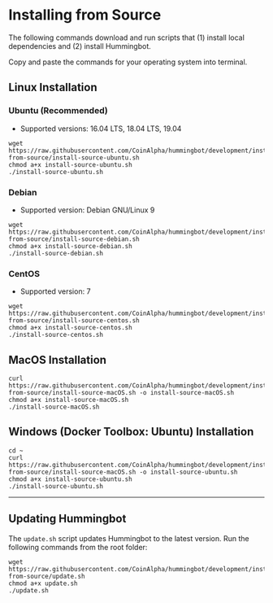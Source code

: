 # Installing from Source

The following commands download and run scripts that (1) install local dependencies and (2) install Hummingbot.

Copy and paste the commands for your operating system into terminal.

## Linux Installation

### Ubuntu (Recommended)

- Supported versions: 16.04 LTS, 18.04 LTS, 19.04

```
wget https://raw.githubusercontent.com/CoinAlpha/hummingbot/development/installation/install-from-source/install-source-ubuntu.sh
chmod a+x install-source-ubuntu.sh
./install-source-ubuntu.sh
```

### Debian

- Supported version: Debian GNU/Linux 9

```
wget https://raw.githubusercontent.com/CoinAlpha/hummingbot/development/installation/install-from-source/install-source-debian.sh
chmod a+x install-source-debian.sh
./install-source-debian.sh
```

### CentOS

- Supported version: 7

```
wget https://raw.githubusercontent.com/CoinAlpha/hummingbot/development/installation/install-from-source/install-source-centos.sh
chmod a+x install-source-centos.sh
./install-source-centos.sh
```

## MacOS Installation

```
curl https://raw.githubusercontent.com/CoinAlpha/hummingbot/development/installation/install-from-source/install-source-macOS.sh -o install-source-macOS.sh
chmod a+x install-source-macOS.sh
./install-source-macOS.sh
```

## Windows (Docker Toolbox: Ubuntu) Installation

```
cd ~
curl https://raw.githubusercontent.com/CoinAlpha/hummingbot/development/installation/install-from-source/install-source-macOS.sh -o install-source-ubuntu.sh
chmod a+x install-source-ubuntu.sh
./install-source-ubuntu.sh
```

---

## Updating Hummingbot

The `update.sh` script updates Hummingbot to the latest version. Run the following commands from the root folder:

```
wget https://raw.githubusercontent.com/CoinAlpha/hummingbot/development/installation/install-from-source/update.sh
chmod a+x update.sh
./update.sh
```